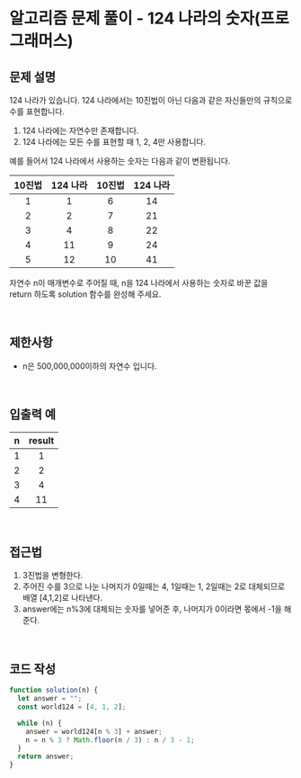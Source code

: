 # 알고리즘 문제 풀이 - 124 나라의 숫자(프로그래머스)

## 문제 설명

124 나라가 있습니다. 124 나라에서는 10진법이 아닌 다음과 같은 자신들만의 규칙으로 수를 표현합니다.

1. 124 나라에는 자연수만 존재합니다.
2. 124 나라에는 모든 수를 표현할 때 1, 2, 4만 사용합니다.

예를 들어서 124 나라에서 사용하는 숫자는 다음과 같이 변환됩니다.

| 10진법 | 124 나라 | 10진법 | 124 나라 |
| :----: | :------: | :----: | :------: |
|   1    |    1     |   6    |    14    |
|   2    |    2     |   7    |    21    |
|   3    |    4     |   8    |    22    |
|   4    |    11    |   9    |    24    |
|   5    |    12    |   10   |    41    |

자연수 n이 매개변수로 주어질 때, n을 124 나라에서 사용하는 숫자로 바꾼 값을 return 하도록 solution 함수를 완성해 주세요.

<br />

## 제한사항

- n은 500,000,000이하의 자연수 입니다.

<br />

## 입출력 예

|  n  | result |
| :-: | :----: |
|  1  |   1    |
|  2  |   2    |
|  3  |   4    |
|  4  |   11   |

<br />

## 접근법

1. 3진법을 변형한다.
2. 주어진 수를 3으로 나눈 나머지가 0일때는 4, 1일때는 1, 2일때는 2로 대체되므로 배열 [4,1,2]로 나타낸다.
3. answer에는 n%3에 대체되는 숫자를 넣어준 후, 나머지가 0이라면 몫에서 -1을 해준다.

<br />

## 코드 작성

```js
function solution(n) {
  let answer = "";
  const world124 = [4, 1, 2];

  while (n) {
    answer = world124[n % 3] + answer;
    n = n % 3 ? Math.floor(n / 3) : n / 3 - 1;
  }
  return answer;
}
```

<br />
